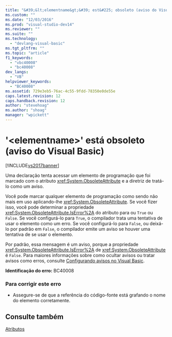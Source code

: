 ```yaml
---
title: "&#39;&lt;elementname&gt;&#39; est&#225; obsoleto (aviso do Visual Basic) | Microsoft Docs"
ms.custom: ""
ms.date: "12/03/2016"
ms.prod: "visual-studio-dev14"
ms.reviewer: ""
ms.suite: ""
ms.technology: 
  - "devlang-visual-basic"
ms.tgt_pltfrm: ""
ms.topic: "article"
f1_keywords: 
  - "vbc40008"
  - "bc40008"
dev_langs: 
  - "VB"
helpviewer_keywords: 
  - "BC40008"
ms.assetid: 729e3eb5-76ac-4c55-9fdd-78350e0de55e
caps.latest.revision: 12
caps.handback.revision: 12
author: "stevehoag"
ms.author: "shoag"
manager: "wpickett"
---
```

# &#39;&lt;elementname&gt;&#39; est&#225; obsoleto (aviso do Visual Basic)
[!INCLUDE[vs2017banner](../../../csharp/includes/vs2017banner.md)]

Uma declaração tenta acessar um elemento de programação que foi marcado com o atributo <xref:System.ObsoleteAttribute> e a diretriz de tratá\-lo como um aviso.  
  
 Você pode marcar qualquer elemento de programação como sendo não mais em uso aplicando\-lhe <xref:System.ObsoleteAttribute>.  Se você fizer isso, você pode determinar a propriedade <xref:System.ObsoleteAttribute.IsError%2A> do atributo para ou `True` ou `False`.  Se você configurá\-lo para `True`, o compilador trata uma tentativa de usar o elemento como um erro.  Se você configurá\-lo para `False`, ou deixá\-lo por padrão em `False`, o compilador emite um aviso se houver uma tentativa de se usar o elemento.  
  
 Por padrão, essa mensagem é um aviso, porque a propriedade <xref:System.ObsoleteAttribute.IsError%2A> de <xref:System.ObsoleteAttribute> é `False`.  Para maiores informações sobre como ocultar avisos ou tratar avisos como erros, consulte [Configurando avisos no Visual Basic](/visual-studio/ide/configuring-warnings-in-visual-basic).  
  
 **Identificação do erro:**  BC40008  
  
### Para corrigir este erro  
  
-   Assegure\-se de que a referência do código\-fonte está grafando o nome do elemento corretamente.  
  
## Consulte também  
 [Atributos](../Topic/Attributes%20\(C%23%20and%20Visual%20Basic\).md)